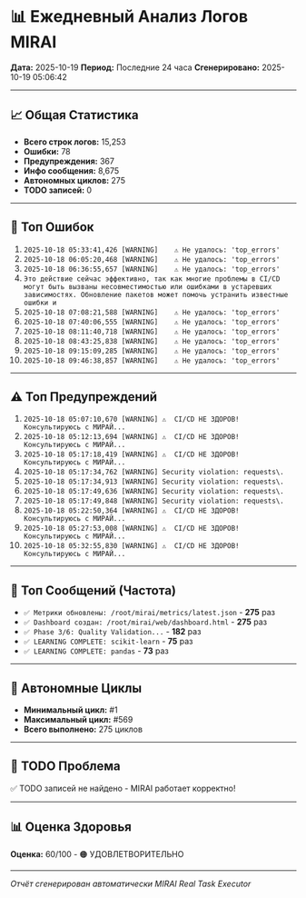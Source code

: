 # 📊 Ежедневный Анализ Логов MIRAI

**Дата:** 2025-10-19
**Период:** Последние 24 часа
**Сгенерировано:** 2025-10-19 05:06:42

---

## 📈 Общая Статистика

- **Всего строк логов:** 15,253
- **Ошибки:** 78
- **Предупреждения:** 367
- **Инфо сообщения:** 8,675
- **Автономных циклов:** 275
- **TODO записей:** 0

---

## 🔴 Топ Ошибок

1. `2025-10-18 05:33:41,426 [WARNING]    ⚠️ Не удалось: 'top_errors'`
2. `2025-10-18 06:05:20,468 [WARNING]    ⚠️ Не удалось: 'top_errors'`
3. `2025-10-18 06:36:55,657 [WARNING]    ⚠️ Не удалось: 'top_errors'`
4. `Это действие сейчас эффективно, так как многие проблемы в CI/CD могут быть вызваны несовместимостью или ошибками в устаревших зависимостях. Обновление пакетов может помочь устранить известные ошибки и`
5. `2025-10-18 07:08:21,588 [WARNING]    ⚠️ Не удалось: 'top_errors'`
6. `2025-10-18 07:40:06,555 [WARNING]    ⚠️ Не удалось: 'top_errors'`
7. `2025-10-18 08:11:40,718 [WARNING]    ⚠️ Не удалось: 'top_errors'`
8. `2025-10-18 08:43:25,838 [WARNING]    ⚠️ Не удалось: 'top_errors'`
9. `2025-10-18 09:15:09,285 [WARNING]    ⚠️ Не удалось: 'top_errors'`
10. `2025-10-18 09:46:38,857 [WARNING]    ⚠️ Не удалось: 'top_errors'`

---

## ⚠️ Топ Предупреждений

1. `2025-10-18 05:07:10,670 [WARNING] ⚠️  CI/CD НЕ ЗДОРОВ! Консультируюсь с МИРАЙ...`
2. `2025-10-18 05:12:13,694 [WARNING] ⚠️  CI/CD НЕ ЗДОРОВ! Консультируюсь с МИРАЙ...`
3. `2025-10-18 05:17:18,419 [WARNING] ⚠️  CI/CD НЕ ЗДОРОВ! Консультируюсь с МИРАЙ...`
4. `2025-10-18 05:17:34,762 [WARNING] Security violation: requests\.`
5. `2025-10-18 05:17:34,913 [WARNING] Security violation: requests\.`
6. `2025-10-18 05:17:49,636 [WARNING] Security violation: requests\.`
7. `2025-10-18 05:17:49,848 [WARNING] Security violation: requests\.`
8. `2025-10-18 05:22:50,364 [WARNING] ⚠️  CI/CD НЕ ЗДОРОВ! Консультируюсь с МИРАЙ...`
9. `2025-10-18 05:27:53,008 [WARNING] ⚠️  CI/CD НЕ ЗДОРОВ! Консультируюсь с МИРАЙ...`
10. `2025-10-18 05:32:55,830 [WARNING] ⚠️  CI/CD НЕ ЗДОРОВ! Консультируюсь с МИРАЙ...`

---

## 💬 Топ Сообщений (Частота)

- `✅ Метрики обновлены: /root/mirai/metrics/latest.json` - **275** раз
- `✅ Dashboard создан: /root/mirai/web/dashboard.html` - **275** раз
- `✅ Phase 3/6: Quality Validation...` - **182** раз
- `✅ LEARNING COMPLETE: scikit-learn` - **75** раз
- `✅ LEARNING COMPLETE: pandas` - **73** раз

---

## 🔄 Автономные Циклы

- **Минимальный цикл:** #1
- **Максимальный цикл:** #569
- **Всего выполнено:** 275 циклов

---

## 🚨 TODO Проблема

✅ TODO записей не найдено - MIRAI работает корректно!

---

## 📊 Оценка Здоровья

**Оценка:** 60/100 - 🟠 УДОВЛЕТВОРИТЕЛЬНО

---

*Отчёт сгенерирован автоматически MIRAI Real Task Executor*
